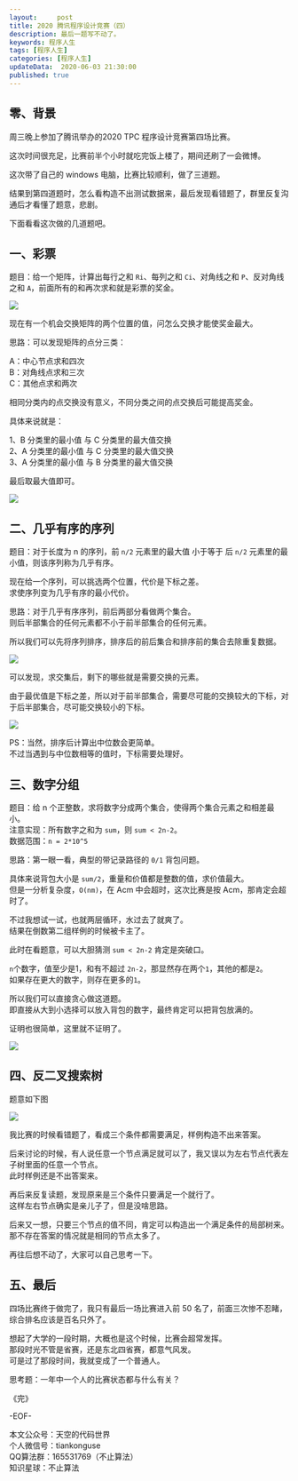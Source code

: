 ```yaml
---   
layout:     post  
title: 2020 腾讯程序设计竞赛（四）
description: 最后一题写不动了。  
keywords: 程序人生  
tags: [程序人生]    
categories: [程序人生]  
updateData:  2020-06-03 21:30:00  
published: true  
---  
```



## 零、背景  


周三晚上参加了腾讯举办的2020 TPC 程序设计竞赛第四场比赛。  


这次时间很充足，比赛前半个小时就吃完饭上楼了，期间还刷了一会微博。  


这次带了自己的 windows 电脑，比赛比较顺利，做了三道题。  


结果到第四道题时，怎么看构造不出测试数据来，最后发现看错题了，群里反复沟通后才看懂了题意，悲剧。  


下面看看这次做的几道题吧。  


## 一、彩票  


题目：给一个矩阵，计算出每行之和 `Ri`、每列之和 `Ci`、对角线之和 `P`、反对角线之和 `A`，前面所有的和再次求和就是彩票的奖金。  


![](https://res2020.tiankonguse.com/images/2020/06/001.png)  


现在有一个机会交换矩阵的两个位置的值，问怎么交换才能使奖金最大。  


思路：可以发现矩阵的点分三类：  


A：中心节点求和四次  
B：对角线点求和三次  
C：其他点求和两次  


相同分类内的点交换没有意义，不同分类之间的点交换后可能提高奖金。  


具体来说就是：  

1、B 分类里的最小值 与 C 分类里的最大值交换  
2、A 分类里的最小值 与 C 分类里的最大值交换  
3、A 分类里的最小值 与 B 分类里的最大值交换  


最后取最大值即可。  


![](https://res2020.tiankonguse.com/images/2020/06/002.png)  


## 二、几乎有序的序列  


题目：对于长度为 n 的序列，前 `n/2` 元素里的最大值 小于等于 后 `n/2` 元素里的最小值，则该序列称为几乎有序。  


现在给一个序列，可以挑选两个位置，代价是下标之差。  
求使序列变为几乎有序的最小代价。  


思路：对于几乎有序序列，前后两部分看做两个集合。  
则后半部集合的任何元素都不小于前半部集合的任何元素。  


所以我们可以先将序列排序，排序后的前后集合和排序前的集合去除重复数据。  


![](https://res2020.tiankonguse.com/images/2020/06/003.png)  


可以发现，求交集后，剩下的哪些就是需要交换的元素。  


由于最优值是下标之差，所以对于前半部集合，需要尽可能的交换较大的下标，对于后半部集合，尽可能交换较小的下标。  


![](https://res2020.tiankonguse.com/images/2020/06/004.png)  


PS：当然，排序后计算出中位数会更简单。  
不过当遇到与中位数相等的值时，下标需要处理好。  


## 三、数字分组  


题目：给 n 个正整数，求将数字分成两个集合，使得两个集合元素之和相差最小。  
注意实现：所有数字之和为 `sum`，则 `sum < 2n-2`。  
数据范围：`n = 2*10^5`


思路：第一眼一看，典型的带记录路径的 `0/1` 背包问题。  


具体来说背包大小是 `sum/2`，重量和价值都是整数的值，求价值最大。  
但是一分析复杂度，`O(nm)`，在 Acm 中会超时，这次比赛是按 Acm，那肯定会超时了。  


不过我想试一试，也就两层循环，水过去了就爽了。  
结果在倒数第二组样例的时候被卡主了。  


此时在看题意，可以大胆猜测 `sum < 2n-2` 肯定是突破口。  


`n`个数字，值至少是1，和有不超过 `2n-2`，那显然存在两个`1`，其他的都是`2`。  
如果存在更大的数字，则存在更多的`1`。  


所以我们可以直接贪心做这道题。  
即直接从大到小选择可以放入背包的数字，最终肯定可以把背包放满的。  


证明也很简单，这里就不证明了。  


![](https://res2020.tiankonguse.com/images/2020/06/005.png)  


## 四、反二叉搜索树  


题意如下图  


![](https://res2020.tiankonguse.com/images/2020/06/006.png)  


我比赛的时候看错题了，看成三个条件都需要满足，样例构造不出来答案。  


后来讨论的时候，有人说任意一个节点满足就可以了，我又误以为左右节点代表左子树里面的任意一个节点。  
此时样例还是不出答案来。  


再后来反复读题，发现原来是三个条件只要满足一个就行了。  
这样左右节点确实是亲儿子了，但是没啥思路。  


后来又一想，只要三个节点的值不同，肯定可以构造出一个满足条件的局部树来。  
那不存在答案的情况就是相同的节点太多了。  


再往后想不动了，大家可以自己思考一下。  


## 五、最后  


四场比赛终于做完了，我只有最后一场比赛进入前 50 名了，前面三次惨不忍睹，综合排名应该是百名只外了。  


想起了大学的一段时期，大概也是这个时候，比赛会超常发挥。  
那段时光不管是省赛，还是东北四省赛，都意气风发。  
可是过了那段时间，我就变成了一个普通人。  


思考题：一年中一个人的比赛状态都与什么有关？  





《完》


-EOF-  



本文公众号：天空的代码世界  
个人微信号：tiankonguse  
QQ算法群：165531769（不止算法）  
知识星球：不止算法  

